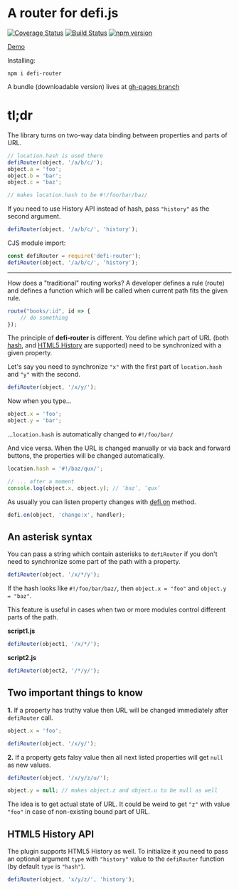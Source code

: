 A router for defi.js
============

[![Coverage Status](https://coveralls.io/repos/github/defijs/defi-router/badge.svg?branch=master)](https://coveralls.io/github/defijs/defi-router?branch=master) [![Build Status](https://travis-ci.org/defijs/defi-router.svg?branch=master)](https://travis-ci.org/defijs/defi-router) [![npm version](https://badge.fury.io/js/defi-router.svg)](https://badge.fury.io/js/defi-router)


[Demo](https://defijs.github.io/defi-router/#!/foo/bar/baz/)

Installing:
```
npm i defi-router
```

A bundle (downloadable version) lives at [gh-pages branch](https://github.com/defijs/defi-router/tree/gh-pages)

# tl;dr

The library turns on two-way data binding between properties and parts of URL.

```js
// location.hash is used there
defiRouter(object, '/a/b/c/');
object.a = 'foo';
object.b = 'bar';
object.c = 'baz';

// makes location.hash to be #!/foo/bar/baz/
```

If you need to use History API instead of hash, pass ``"history"`` as the second argument.

```js
defiRouter(object, '/a/b/c/', 'history');
```

CJS module import:

```js
const defiRouter = require('defi-router');
defiRouter(object, '/a/b/c/', 'history');
```

--------


How does a "traditional" routing works? A developer defines a rule (route) and defines a function which will be called when current path fits the given rule.

```js
route("books/:id", id => {
	// do something
});
```

The principle of **defi-router** is different. You define which part of URL (both [hash](https://developer.mozilla.org/ru/docs/Web/API/Window/location), and [HTML5 History](https://developer.mozilla.org/ru/docs/Web/API/History_API) are supported) need to be synchronized with a given property.

Let's say you need to synchronize ``"x"`` with the first part of ``location.hash`` and ``"y"`` with the second.

```js
defiRouter(object, '/x/y/');
```

Now when you type...

```js
object.x = 'foo';
object.y = 'bar';
```

...``location.hash`` is automatically changed to ``#!/foo/bar/``


And vice versa. When the URL is changed manually or via back and forward buttons, the properties will be changed automatically.

```js
location.hash = '#!/baz/qux/';

// ... after a moment
console.log(object.x, object.y); // ‘baz’, ‘qux’
```

As usually you can listen property changes with [defi.on](http://defi.js.org/#!defi.on) method.

```js
defi.on(object, 'change:x', handler);
```

## An asterisk syntax

You can pass a string which contain asterisks to ``defiRouter`` if you don't need to synchronize some part of the path with a property.

```js
defiRouter(object, '/x/*/y');
```

If the hash looks like ``#!/foo/bar/baz/``, then ``object.x = "foo"`` and ``object.y = "baz"``.

This feature is useful in cases when two or more modules control different parts of the path.


**script1.js**

```js
defiRouter(object1, '/x/*/');
```

**script2.js**

```js
defiRouter(object2, '/*/y/');
```

## Two important things to know

**1.** If a property has truthy value then URL will be changed immediately after ``defiRouter`` call.

```js
object.x = 'foo';

defiRouter(object, '/x/y/');
```

**2.** If a property gets falsy value then all next listed properties will get ``null`` as new values.

```js
defiRouter(object, '/x/y/z/u/');

object.y = null; // makes object.z and object.u to be null as well
```

The idea is to get actual state of URL. It could be weird to get ``"z"`` with value ``"foo"`` in case of non-existing bound part of URL.

## HTML5 History API

The plugin supports  HTML5 History as well. To initialize it you need to pass an optional argument ``type`` with ``"history"`` value to the ``defiRouter`` function (by default ``type`` is ``"hash"``).

```js
defiRouter(object, 'x/y/z/', 'history');
```
